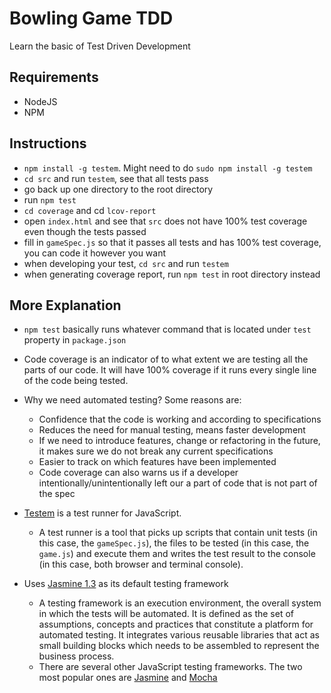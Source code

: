 # Bowling Game TDD
Learn the basic of Test Driven Development

## Requirements
* NodeJS
* NPM

## Instructions
* `npm install -g testem`. Might need to do `sudo npm install -g testem`
* `cd src` and run `testem`, see that all tests pass
* go back up one directory to the root directory
* run `npm test`
* `cd coverage` and cd `lcov-report`
* open `index.html` and see that `src` does not have 100% test coverage even though the tests passed
* fill in `gameSpec.js` so that it passes all tests and has 100% test coverage, you can code it however you want
* when developing your test, `cd src` and run `testem`
* when generating coverage report, run `npm test` in root directory instead

## More Explanation
* `npm test` basically runs whatever command that is located under `test` property in `package.json`
* Code coverage is an indicator of to what extent we are testing all the parts of our code.  It will have 100% coverage if it runs every single line of the code being tested. 
* Why we need automated testing? Some reasons are:
  * Confidence that the code is working and according to specifications
  * Reduces the need for manual testing, means faster development
  * If we need to introduce features, change or refactoring in the future, it makes sure we do not break any current specifications
  * Easier to track on which features have been implemented
  * Code coverage can also warns us if a developer intentionally/unintentionally left our a part of code that is not part of the spec

* [Testem](https://github.com/testem/testem) is a test runner for JavaScript.
  * A test runner is a tool that picks up scripts that contain unit tests (in this case, the `gameSpec.js`), the files to be tested (in this case, the `game.js`) and execute them and writes the test result to the console (in this case, both browser and terminal console).

* Uses [Jasmine 1.3](http://jasmine.github.io/1.3/introduction.html) as its default testing framework
  * A testing framework is an execution environment, the overall system in which the tests will be automated. It is defined as the set of assumptions, concepts and practices that constitute a platform for automated testing.  It integrates various reusable libraries that act as small building blocks which needs to be assembled to represent the business process.
  * There are several other JavaScript testing frameworks. The two most popular ones are [Jasmine](http://jasmine.github.io/) and [Mocha](https://mochajs.org/)

